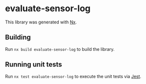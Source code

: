 # evaluate-sensor-log

This library was generated with [Nx](https://nx.dev).

## Building

Run `nx build evaluate-sensor-log` to build the library.

## Running unit tests

Run `nx test evaluate-sensor-log` to execute the unit tests via [Jest](https://jestjs.io).
